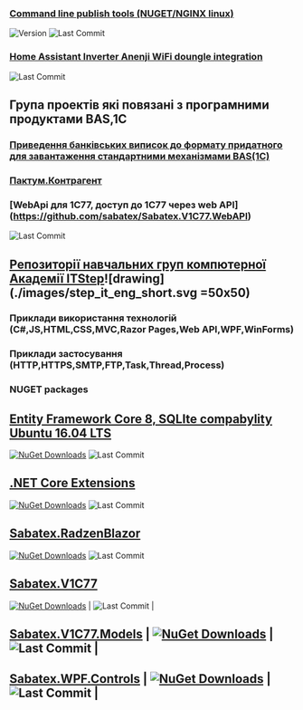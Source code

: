 ### [Command line publish tools (NUGET/NGINX linux)](https://github.com/sabatex/Sabatex.Tools)

![Version](https://img.shields.io/github/v/release/sabatex/Sabatex.Tools?logo=github&style=social) ![Last Commit](https://img.shields.io/github/last-commit/sabatex/Sabatex.Tools?logo=github&style=social)

### [Home Assistant Inverter Anenji WiFi doungle integration](https://github.com/sabatex/NetDaemonApps.InverterAnenji-4kw-7.2kw)

![Last Commit](https://img.shields.io/github/last-commit/sabatex/NetDaemonApps.InverterAnenji-4kw-7.2kw?logo=github&style=social)

## Група проектів які повязані з програмними продуктами BAS,1C </b>

### [Приведення банківських виписок до формату придатного для завантаження стандартними механізмами BAS(1C)](https://sabatex.github.io/BankServiceFor1C8)

### [Пактум.Контрагент](https://github.com/sabatex/Pactum)

### [WebApi для 1С77, доступ до 1С77 через web API] (https://github.com/sabatex/Sabatex.V1C77.WebAPI)

![Last Commit](https://img.shields.io/github/last-commit/sabatex/Sabatex.V1C77.WebAPI?logo=github&style=for-the-badge) 

## [Репозиторії навчальних груп компютерної Академії ITStep](https://github.com/itstep-sabatex)![drawing](./images/step_it_eng_short.svg =50x50)

### Приклади використання технологій (C#,JS,HTML,CSS,MVC,Razor Pages,Web API,WPF,WinForms)
### Приклади застосування (HTTP,HTTPS,SMTP,FTP,Task,Thread,Process)

### NUGET packages

## [Entity Framework Core 8, SQLIte compabylity Ubuntu 16.04 LTS](https://github.com/sabatex/Sabatex.Sqlite.Ubuntu16_04LTS)

[![NuGet Downloads](https://img.shields.io/nuget/dt/Sabatex.Sqlite.Ubuntu16_04LTS?color=%232694F9&label=nuget%20downloads&logo=nuget&style=for-the-badge)](https://www.nuget.org/packages/Sabatex.Sqlite.Ubuntu16_04LTS) ![Last Commit](https://img.shields.io/github/last-commit/sabatex/Sabatex.Sqlite.Ubuntu16_04LTS?logo=github&style=for-the-badge) 

## [.NET Core Extensions](https://github.com/sabatex/Extensions)

[![NuGet Downloads](https://img.shields.io/nuget/dt/Sabatex.Extensions?color=%232694F9&label=nuget%20downloads&logo=nuget&style=for-the-badge)](https://www.nuget.org/packages/Sabatex.Extensions) ![Last Commit](https://img.shields.io/github/last-commit/sabatex/Extensions?logo=github&style=for-the-badge)

## [Sabatex.RadzenBlazor](https://github.com/sabatex/Sabatex.RadzenBlazor)

[![NuGet Downloads](https://img.shields.io/nuget/dt/Sabatex.RadzenBlazor?color=%232694F9&label=nuget%20downloads&logo=nuget&style=for-the-badge)](https://www.nuget.org/packages/Sabatex.RadzenBlazor) ![Last Commit](https://img.shields.io/github/last-commit/sabatex/Sabatex.RadzenBlazor?logo=github&style=for-the-badge)

## [Sabatex.V1C77](https://github.com/sabatex/Sabatex.V1C77)

[![NuGet Downloads](https://img.shields.io/nuget/dt/Sabatex.V1C77?color=%232694F9&label=nuget%20downloads&logo=nuget&style=for-the-badge)](https://www.nuget.org/packages/Sabatex.V1C77)  | ![Last Commit](https://img.shields.io/github/last-commit/sabatex/Sabatex.V1C77?logo=github&style=for-the-badge) |

## [Sabatex.V1C77.Models](https://github.com/sabatex/Sabatex.V1C77) | [![NuGet Downloads](https://img.shields.io/nuget/dt/Sabatex.V1C77.Models?color=%232694F9&label=nuget%20downloads&logo=nuget&style=for-the-badge)](https://www.nuget.org/packages/Sabatex.V1C77.Models)  | ![Last Commit](https://img.shields.io/github/last-commit/sabatex/Sabatex.V1C77?logo=github&style=for-the-badge) |

## [Sabatex.WPF.Controls](https://github.com/sabatex/Sabatex.WPF.Controls) | [![NuGet Downloads](https://img.shields.io/nuget/dt/Sabatex.WPF.Controls?color=%232694F9&label=nuget%20downloads&logo=nuget&style=for-the-badge)](https://www.nuget.org/packages/Sabatex.WPF.Controls)  | ![Last Commit](https://img.shields.io/github/last-commit/sabatex/Sabatex.WPF.Controls?logo=github&style=for-the-badge) |
